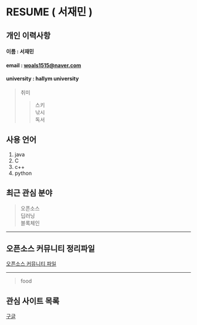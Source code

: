 # RESUME ( 서재민 )

## 개인 이력사항  
#### 이름 : 서재민  
#### email : woals1515@naver.com
#### university : hallym university

> 취미
>> 스키  
>> 낚시  
>> 독서

## 사용 언어
1. java  
2. C  
3. c++  
4. python

## 최근 관심 분야  
> 오픈소스  
> 딥러닝    
> 블록체인
***
## 오픈소스 커뮤니티 정리파일
[오픈소스 커뮤니티 파일](openSourceCommunity.md)
***
> food 

## 관심 사이트 목록
[구글][Google]


[Google]: www.google.com  
